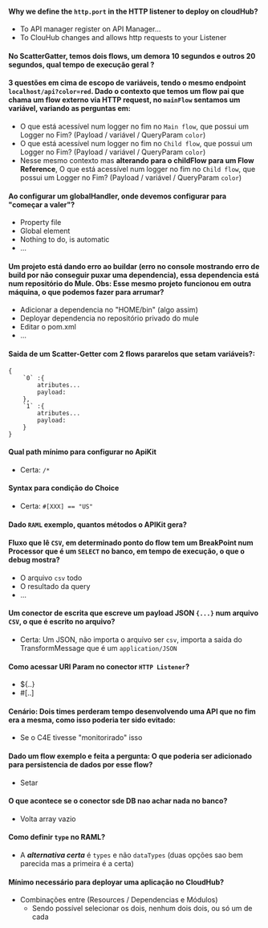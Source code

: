 #### Why we define the `http.port` in the HTTP listener to deploy on cloudHub?
- To API manager register on API Manager...
- To ClouHub changes and allows http requests to your Listener

#### No ScatterGatter, temos dois flows, um demora 10 segundos e outros 20 segundos, qual tempo de execução geral ?

#### 3 questões em cima de escopo de variáveis, tendo o mesmo endpoint `localhost/api?color=red`. Dado o contexto que temos um flow pai que chama um flow externo via HTTP request, no `mainFlow` sentamos um variável, variando as perguntas em:
- O que está acessível num logger no fim no `Main flow`, que possui um Logger no Fim? (Payload / variável / QueryParam `color`)
- O que está acessível num logger no fim no `Child flow`, que possui um Logger no Fim? (Payload / variável / QueryParam `color`)
- Nesse mesmo contexto mas **alterando para o childFlow para um Flow Reference**, O que está acessível num logger no fim no `Child flow`, que possui um Logger no Fim? (Payload / variável / QueryParam `color`)

#### Ao configurar um globalHandler, onde devemos configurar para "começar a valer"?
- Property file
- Global element
- Nothing to do, is automatic
- ...

#### Um projeto está dando erro ao buildar (erro no console mostrando erro de build por não conseguir puxar uma dependencia), essa dependencia está num repositório do Mule. Obs: Esse mesmo projeto funcionou em outra máquina, o que podemos fazer para arrumar?
- Adicionar a dependencia no "HOME/bin" (algo assim)
- Deployar dependencia no repositório privado do mule
- Editar o pom.xml
- ...

#### Saida de um Scatter-Getter com 2 flows pararelos que setam variáveis?:
```
{
	`0` :{
		atributes...
		payload:
	},
	`1` :{
		atributes...
		payload:
	}
}
```

#### Qual path mínimo para configurar no ApiKit
- Certa: `/*`

#### Syntax para condição do Choice
- Certa: `#[XXX] == "US"`

#### Dado `RAML` exemplo, quantos métodos o APIKit gera?

#### Fluxo que lê `CSV`, em determinado ponto do flow tem um BreakPoint num Processor que é um `SELECT` no banco, em tempo de execução, o que o debug mostra?
- O arquivo `csv` todo
- O resultado da query
- ...

#### Um conector de escrita que escreve um payload JSON `{...}` num arquivo `CSV`, o que é escrito no arquivo?
- Certa: Um JSON, não importa o arquivo ser `csv`, importa a saida do TransformMessage que é um `application/JSON`

#### Como acessar URI Param no conector `HTTP Listener`?
- ${..}
- #[..]

#### Cenário: Dois times perderam tempo desenvolvendo uma API que no fim era a mesma, como isso poderia ter sido evitado:
- Se o C4E tivesse "monitorirado" isso

#### Dado um flow exemplo e feita a pergunta: O que poderia ser adicionado para persistencia de dados por esse flow?
- Setar 

#### O que acontece se o conector sde DB nao achar nada no banco?
 - Volta array vazio

#### Como definir `type` no RAML?
- A ***alternativa certa*** é `types` e não `dataTypes` (duas opções sao bem parecida mas a primeira é a certa)

#### Mínimo necessário para deployar uma aplicação no CloudHub?
- Combinações entre (Resources / Dependencias e Módulos)
	- Sendo possível selecionar os dois, nenhum dois dois, ou só um de cada
 


